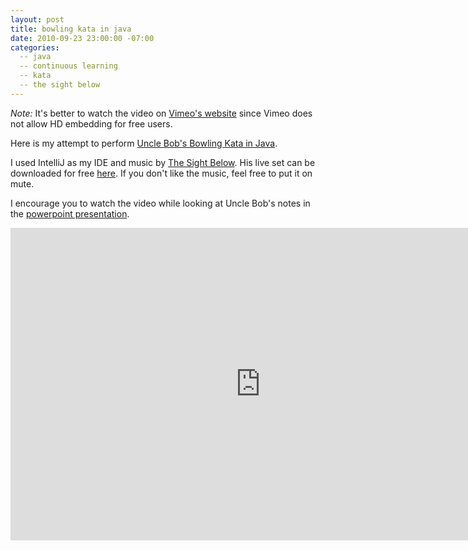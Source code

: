 ```yaml
---
layout: post
title: bowling kata in java
date: 2010-09-23 23:00:00 -07:00
categories:
  -- java
  -- continuous learning
  -- kata
  -- the sight below
---
```


*Note:* It's better to watch the video on [Vimeo's website](http://vimeo.com/15239027) since Vimeo does not allow HD embedding for free users.

Here is my attempt to perform [Uncle Bob's Bowling Kata in Java](http://butunclebob.com/ArticleS.UncleBob.TheBowlingGameKata).

I used IntelliJ as my IDE and music by [The Sight Below](http://ghostly.com/artists/the-sight-below).  His live set can be downloaded for free [here](http://soundcloud.com/modyfier/the-sight-below-process-part-200-live-at-the-seattle-art-museum).  If you don't like the music, feel free to put it on mute.

I encourage you to watch the video while looking at Uncle Bob's notes in the [powerpoint presentation](http://butunclebob.com/files/downloads/Bowling%20Game%20Kata.ppt).

<iframe src="http://player.vimeo.com/video/15239027?portrait=0&amp;color=ffffff" width="800" height="500" frameborder="0"></iframe>
